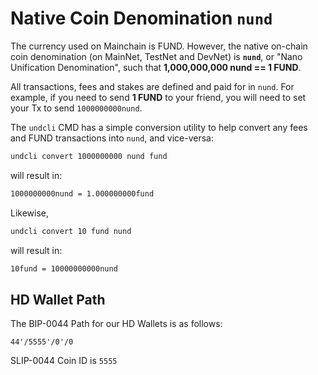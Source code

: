 # Native Coin Denomination `nund`

The currency used on Mainchain is FUND. However, the native on-chain coin denomination  (on MainNet, TestNet and DevNet) is **`nund`**, or "Nano Unification Denomination", such that **1,000,000,000 nund == 1 FUND**.

All transactions, fees and stakes are defined and paid for in `nund`. For example, if you need to send **1 FUND** to your friend, you will need to set your Tx to send `1000000000nund`.

The `undcli` CMD has a simple conversion utility to help convert any fees
and FUND transactions into `nund`, and vice-versa:

```bash
undcli convert 1000000000 nund fund
```

will result in:

```bash
1000000000nund = 1.000000000fund
```

Likewise,

```bash
undcli convert 10 fund nund
```

will result in:

```bash
10fund = 10000000000nund
```

## HD Wallet Path

The BIP-0044 Path for our HD Wallets is as follows:

`44'/5555'/0'/0`   

SLIP-0044 Coin ID is `5555`
